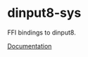 # dinput8-sys #
FFI bindings to dinput8.

[Documentation](https://retep998.github.io/doc/dinput8-sys/)
